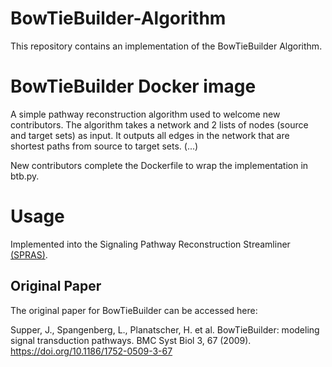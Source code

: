 # BowTieBuilder-Algorithm
This repository contains an implementation of the BowTieBuilder Algorithm.

# BowTieBuilder Docker image

A simple pathway reconstruction algorithm used to welcome new contributors. The algorithm takes a network and 2 lists of nodes (source and target sets) as input. It outputs all edges in the network that are shortest paths from source to target sets. (...)

New contributors complete the Dockerfile to wrap the implementation in btb.py.

# Usage 
Implemented into the Signaling Pathway Reconstruction Streamliner [(SPRAS)](https://github.com/Reed-CompBio/spras).

## Original Paper

The original paper for BowTieBuilder can be accessed here:

Supper, J., Spangenberg, L., Planatscher, H. et al. BowTieBuilder: modeling signal transduction pathways. BMC Syst Biol 3, 67 (2009). https://doi.org/10.1186/1752-0509-3-67
